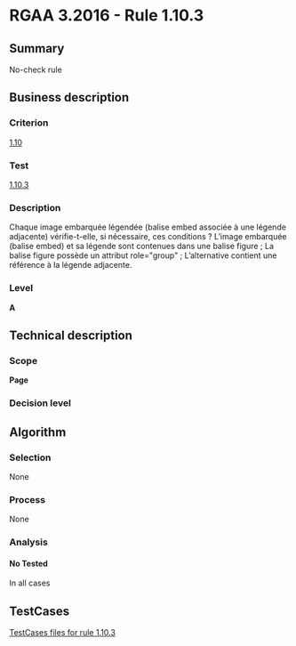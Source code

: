 # RGAA 3.2016 - Rule 1.10.3

## Summary
No-check rule


## Business description

### Criterion
[1.10](http://references.modernisation.gouv.fr/rgaa-accessibilite/criteres.html#crit-1-10)

### Test
[1.10.3](http://references.modernisation.gouv.fr/rgaa-accessibilite/criteres.html#test-1-10-3)

### Description
Chaque image embarquée légendée (balise embed associée à une légende adjacente) vérifie-t-elle, si nécessaire, ces conditions ? L’image embarquée (balise embed) et sa légende sont contenues dans une balise figure ; La balise figure possède un attribut role="group" ; L’alternative contient une référence à la légende adjacente.

### Level
**A**


## Technical description

### Scope
**Page**

### Decision level


## Algorithm

### Selection
None

### Process
None

### Analysis

#### No Tested
In all cases


##  TestCases

[TestCases files for rule 1.10.3](https://github.com/Asqatasun/Asqatasun/tree/RGAA_3.2016/rules/rules-rgaa3.2016/src/test/resources/testcases/rgaa32016/Rgaa32016Rule011003/)


